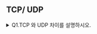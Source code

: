 ## TCP/ UDP

<details> <summary>Q1.TCP 와 UDP 차이를 설명하시오.</summary>
- (차이가 메우 극명함 TCP: 1:1 과외, UDP: 학교 수업)

 TCP는 신뢰할 수 있는 연결형 프로토콜 입니다. 그렇기 때문에 데이터 송수신의 순서를 보장하고, 잘 못 전송된 데이터가 있을 경우 재전송을 통해서 데이터를 수정할 수 있고, 패킷이 손실되지 않도록 보장 합니다. (데이터가 올바르게 전송되었는지 확인하기 위해 연결을 설정하고, 유지합니다.) 그리고 *혼잡제어 알고리즘 이나 *흐름제어 알고리즘 같이 여러 신뢰성을 보장하기위한 매커니즘을 제공합니다.
UDP는 비연결 프로토콜 입니다. 연결을 설정하지않고, 데이터의 순서를 보장하지 않으며 손상된 데이터를 감지하거나 수정하지 않습니다. 또한 패킷이 손실될 수 있습니다. 하지만 이런 TCP에 비해서 비용이 없기 때문에 상대적으로 빠른 장점이 있습니다.

  - 혼잡 제어(Congestion control): 네트워크내에서 패킷의 대기 지연이 너무 높아지게 되어 트래픽이 붕괴되지 않도록 패킷의 흐름을 제어하는 트래픽 제어, 목적: 네트워크 오버플로우,데이터 손실 방지 ex) AIMD,Slow Start 
  
  - 흐름 제어: 네트워크내의 원활한 흐름을 위해 송,수신측 사이에 전송되는 패킷의 양, 속도 규제 
  
  - 교착 상태 (Dead Lock): 예측 못한 다운, 둘 이상의 프로세스들이 자원을 점유한 상태에서 서로 다른 프로세스가 점유하고 있는 자원을 요구히며 무한정 기다리는 현상
</details>
